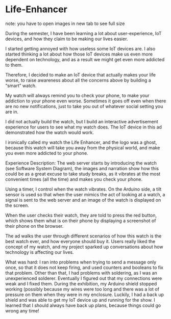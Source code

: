 # Life-Enhancer

note: you have to open images in new tab to see full size

During the semester, I have been learning a lot about user-experience, IoT devices, and how they claim to be making our lives easier.

I started getting annoyed with how useless some IoT devices are. I also started thinking a lot about how those IoT devices make us even more dependent on technology, and as a result we might get even more addicted to them.

Therefore, I decided to make an IoT device that actually makes your life worse, to raise awareness about all the concerns above by building a “smart” watch.

My watch will always remind you to check your phone, to make your addiction to your phone even worse. Sometimes it goes off even when there are no new notifications, just to take you out of whatever social setting you are in.

I did not actually build the watch, but I build an interactive advertisement experience for users to see what my watch does. The IoT device in this ad demonstrated how the watch would work.

I ironically called my watch the Life Enhancer, and the logo was a ghost, because this watch will take you away from the physical world, and make you even more addicted to your phone. 

Experience Description:
The web server starts by introducing the watch (see Software System Diagram), the images and narration show how this could be as a great excuse to take study breaks, as it vibrates at the most convenient times (all the time) and makes you check your phone. 

Using a timer, I control when the watch vibrates. On the Arduino side, a tilt sensor is used so that when the user mimics the act of looking at a watch, a signal is sent to the web server and an image of the watch is displayed on the screen.

When the user checks their watch, they are told to press the red button, which shows them what is on their phone by displaying a screenshot of their phone on the browser.

The ad walks the user through different scenarios of how this watch is the best watch ever, and how everyone should buy it. Users really liked the concept of my watch, and my project sparked up conversations about how technology is affecting our lives.

What was hard:
I ran into problems when trying to send a message only once, so that it does not keep firing, and used counters and booleans to fix that problem. Other than that, I had problems with soldering, as I was an unexperienced solderer. Eventually I figured out that my connections were weak and I fixed them. During the exhibition, my Arduino shield stopped working (possibly because my wires were too long and there was a lot of pressure on them when they were in my enclosure. Luckily, I had a back up shield and was able to get my IoT device up and running for the show. I learned that I should always have back up plans, because things could go wrong any time!
